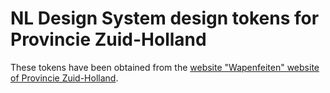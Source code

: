 # NL Design System design tokens for Provincie Zuid-Holland

These tokens have been obtained from the [website "Wapenfeiten" website of Provincie Zuid-Holland](https://wapenfeiten.zuid-holland.nl/).
